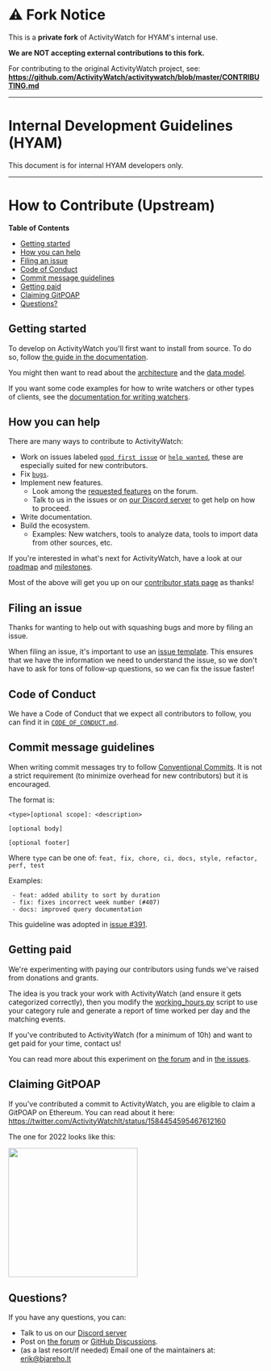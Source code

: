 # ⚠️ Fork Notice

This is a **private fork** of ActivityWatch for HYAM's internal use.

**We are NOT accepting external contributions to this fork.**

For contributing to the original ActivityWatch project, see:
**https://github.com/ActivityWatch/activitywatch/blob/master/CONTRIBUTING.md**

---

# Internal Development Guidelines (HYAM)

This document is for internal HYAM developers only.

<!-- Original upstream guide preserved below for reference -->

---

How to Contribute (Upstream)
=================

<!-- This guide could be improved by following the advice at https://mozillascience.github.io/working-open-workshop/contributing/ -->

**Table of Contents**

 - [Getting started](#getting-started)
 - [How you can help](#how-you-can-help)
 - [Filing an issue](#filing-an-issue)
 - [Code of Conduct](#code-of-conduct)
 - [Commit message guidelines](#commit-message-guidelines)
 - [Getting paid](#getting-paid)
 - [Claiming GitPOAP](#claiming-gitpoap)
 - [Questions?](#questions)


## Getting started

To develop on ActivityWatch you'll first want to install from source. To do so, follow [the guide in the documentation](https://activitywatch.readthedocs.io/en/latest/installing-from-source.html).

You might then want to read about the [architecture](https://activitywatch.readthedocs.io/en/latest/architecture.html) and the [data model](https://activitywatch.readthedocs.io/en/latest/buckets-and-events.html).

If you want some code examples for how to write watchers or other types of clients, see the [documentation for writing watchers](https://docs.activitywatch.net/en/latest/examples/writing-watchers.html).


## How you can help

There are many ways to contribute to ActivityWatch:

 - Work on issues labeled [`good first issue`][good first issue] or [`help wanted`][help wanted], these are especially suited for new contributors.
 - Fix [`bugs`][bugs].
 - Implement new features.
   - Look among the [requested features][requested features] on the forum.
   - Talk to us in the issues or on [our Discord server][discord] to get help on how to proceed.
 - Write documentation.
 - Build the ecosystem.
   - Examples: New watchers, tools to analyze data, tools to import data from other sources, etc.

If you're interested in what's next for ActivityWatch, have a look at our [roadmap][roadmap] and [milestones][milestones].

Most of the above will get you up on our [contributor stats page][contributors] as thanks!

[good first issue]: https://github.com/ActivityWatch/activitywatch/issues?q=is%3Aissue+is%3Aopen+label%3A%22good+first+issue%22
[help wanted]: https://github.com/ActivityWatch/activitywatch/issues?q=is%3Aissue+is%3Aopen+label%3A%22help+wanted%22
[bugs]: https://github.com/ActivityWatch/activitywatch/issues?q=is%3Aissue+is%3Aopen+label%3A%22type%3A+bug%22
[milestones]: https://github.com/ActivityWatch/activitywatch/milestones
[roadmap]: https://github.com/orgs/ActivityWatch/projects/2
[requested features]: https://forum.activitywatch.net/c/features
[contributors]: http://activitywatch.net/contributors/


## Filing an issue

Thanks for wanting to help out with squashing bugs and more by filing an issue.

When filing an issue, it's important to use an [issue template](https://github.com/ActivityWatch/activitywatch/issues/new/choose). This ensures that we have the information we need to understand the issue, so we don't have to ask for tons of follow-up questions, so we can fix the issue faster!


## Code of Conduct

We have a Code of Conduct that we expect all contributors to follow, you can find it in [`CODE_OF_CONDUCT.md`](./CODE_OF_CONDUCT.md).


## Commit message guidelines

When writing commit messages try to follow [Conventional Commits](https://www.conventionalcommits.org/). It is not a strict requirement (to minimize overhead for new contributors) but it is encouraged.

The format is: 

```
<type>[optional scope]: <description>

[optional body]

[optional footer]
```

Where `type` can be one of: `feat, fix, chore, ci, docs, style, refactor, perf, test`

Examples:

```
 - feat: added ability to sort by duration
 - fix: fixes incorrect week number (#407)
 - docs: improved query documentation 
```

This guideline was adopted in [issue #391](https://github.com/ActivityWatch/activitywatch/issues/391).


## Getting paid

We're experimenting with paying our contributors using funds we've raised from donations and grants. 

The idea is you track your work with ActivityWatch (and ensure it gets categorized correctly), then you modify the [working_hours.py](https://github.com/ActivityWatch/aw-client/blob/master/examples/working_hours.py) script to use your category rule and generate a report of time worked per day and the matching events.

If you've contributed to ActivityWatch (for a minimum of 10h) and want to get paid for your time, contact us!

You can read more about this experiment on [the forum](https://forum.activitywatch.net/t/getting-paid-with-activitywatch/986) and in [the issues](https://github.com/ActivityWatch/activitywatch/issues/458).


## Claiming GitPOAP

If you've contributed a commit to ActivityWatch, you are eligible to claim a GitPOAP on Ethereum. You can read about it here: https://twitter.com/ActivityWatchIt/status/1584454595467612160

The one for 2022 looks like this:

<a href="https://www.gitpoap.io/gh/ActivityWatch/activitywatch">
  <img src="https://assets.poap.xyz/gitpoap-2022-activitywatch-contributor-2022-logo-1663695908409.png" width="256px">
</a>


## Questions?

If you have any questions, you can:

 - Talk to us on our [Discord server][discord]
 - Post on [the forum][forum] or [GitHub Discussions][github discussions].
 - (as a last resort/if needed) Email one of the maintainers at: [erik@bjareho.lt](mailto:erik@bjareho.lt)

[forum]: https://forum.activitywatch.net
[github discussions]: https://github.com/ActivityWatch/activitywatch/discussions
[discord]: https://discord.gg/vDskV9q

